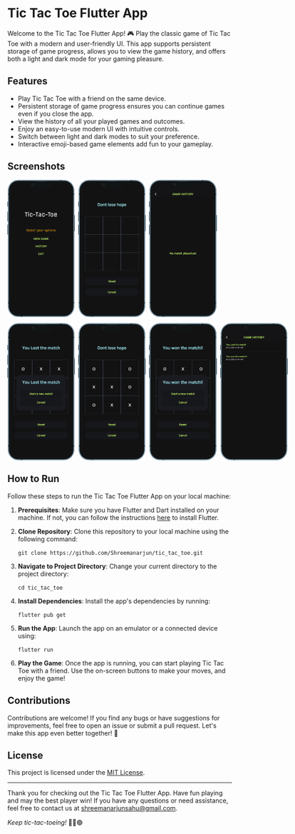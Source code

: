 # Tic Tac Toe Flutter App

<!-- ![Tic Tac Toe Banner](banner.png) -->

Welcome to the Tic Tac Toe Flutter App! 🎮 Play the classic game of Tic Tac Toe with a modern and user-friendly UI. This app supports persistent storage of game progress, allows you to view the game history, and offers both a light and dark mode for your gaming pleasure. 

## Features

- Play Tic Tac Toe with a friend on the same device.
- Persistent storage of game progress ensures you can continue games even if you close the app.
- View the history of all your played games and outcomes.
- Enjoy an easy-to-use modern UI with intuitive controls.
- Switch between light and dark modes to suit your preference.
- Interactive emoji-based game elements add fun to your gameplay.

## Screenshots


<p float="left" style="display: flex; justify-content: space-between margin-right: 16px margin-left: 16px;">
  <img src="screenshot/1.png" width="30%" style="margin-right: 8px;"    />   
  <img src="screenshot/2.png" width="30%" style="margin-right: 8px;"  />   
  <img src="screenshot/3.png" width="30%" style="margin-right: 8px;"  />   
  
  
  
</p>
<p float="left" style="display: flex; justify-content: space-between margin-right: 8px margin-left:8px">

  <img src="screenshot/4.png" width="30%" style="margin-right: 8px;"  />   
  <img src="screenshot/5.png" width="30%" style="margin-right: 8px;"  />   
  <img src="screenshot/6.png" width="30%" style="margin-right: 8px;"  />    
   <img src="screenshot/7.png" width="30%" style="margin-right: 8px;"  />   
</p>


## How to Run

Follow these steps to run the Tic Tac Toe Flutter App on your local machine:

1. **Prerequisites**: Make sure you have Flutter and Dart installed on your machine. If not, you can follow the instructions [here](https://flutter.dev/docs/get-started/install) to install Flutter.

2. **Clone Repository**: Clone this repository to your local machine using the following command:

   ```
   git clone https://github.com/Shreemanarjun/tic_tac_toe.git
   ```

3. **Navigate to Project Directory**: Change your current directory to the project directory:

   ```
   cd tic_tac_toe
   ```

4. **Install Dependencies**: Install the app's dependencies by running:

   ```
   flutter pub get
   ```

5. **Run the App**: Launch the app on an emulator or a connected device using:

   ```
   flutter run
   ```

6. **Play the Game**: Once the app is running, you can start playing Tic Tac Toe with a friend. Use the on-screen buttons to make your moves, and enjoy the game!

## Contributions

Contributions are welcome! If you find any bugs or have suggestions for improvements, feel free to open an issue or submit a pull request. Let's make this app even better together! 🚀

## License

This project is licensed under the [MIT License](LICENSE).

---

Thank you for checking out the Tic Tac Toe Flutter App. Have fun playing and may the best player win! If you have any questions or need assistance, feel free to contact us at [shreemanarjunsahu@gmail.com](mailto:shreemanarjunsahu@gmail.com).

_Keep tic-tac-toeing!_ 🤖🔴🟢